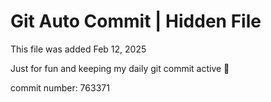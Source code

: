 # Git Auto Commit | Hidden File

This file was added Feb 12, 2025

Just for fun and keeping my daily git commit active 🤪

commit number: 763371
